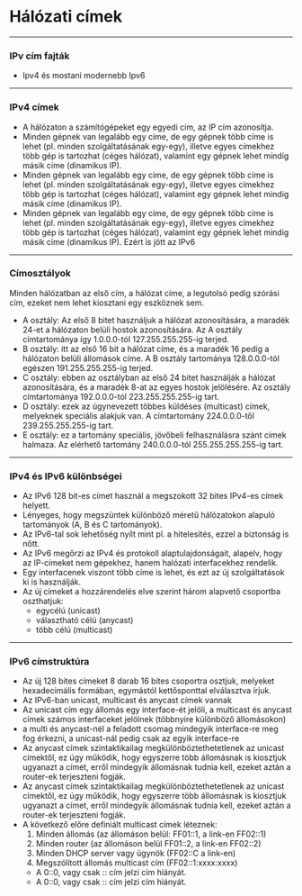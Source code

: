 # Hálózati címek
---

### IPv cím fajták
- Ipv4 és mostani modernebb Ipv6

---

### IPv4 címek
- A hálózaton a számítógépeket egy egyedi cím, az IP cím azonosítja.
- Minden gépnek van legalább egy címe, de egy gépnek több címe is lehet (pl. minden szolgáltatásának egy-egy), illetve egyes címekhez több gép is tartozhat (céges hálózat), valamint egy gépnek lehet mindig másik címe (dinamikus IP).
- Minden gépnek van legalább egy címe, de egy gépnek több címe is lehet (pl. minden szolgáltatásának egy-egy), illetve egyes címekhez több gép is tartozhat (céges hálózat), valamint egy gépnek lehet mindig másik címe (dinamikus IP).
- Minden gépnek van legalább egy címe, de egy gépnek több címe is lehet (pl. minden szolgáltatásának egy-egy), illetve egyes címekhez több gép is tartozhat (céges hálózat), valamint egy gépnek lehet mindig másik címe (dinamikus IP). Ezért is jött az IPv6

---

### Címosztályok
Minden hálózatban az első cím, a hálózat címe, a legutolsó pedig szórási cím, ezeket nem lehet kiosztani egy eszköznek sem.
- A osztály: Az első 8 bitet használjuk a hálózat azonosítására, a maradék 24-et a hálózaton belüli hostok azonosítására. Az A osztály címtartománya így 1.0.0.0-tól 127.255.255.255-ig terjed.
- B osztály: itt az első 16 bit a hálózat címe, és a maradék 16 pedig a hálózaton belüli állomások címe. A B osztály tartománya 128.0.0.0-tól egészen 191.255.255.255-ig terjed.
- C osztály: ebben az osztályban az első 24 bitet használják a hálózat azonosítására, és a maradék 8-at az egyes hostok jelölésére. Az osztály címtartománya 192.0.0.0-tól 223.255.255.255-ig tart.
- D osztály: ezek az úgynevezett többes küldéses (multicast) címek, melyeknek speciális alakjuk van. A címtartomány 224.0.0.0-től 239.255.255.255-ig tart.
- E osztály: ez a tartomány speciális, jövőbeli felhasználásra szánt címek halmaza. Az elérhető tartomány 240.0.0.0-tól 255.255.255.255-ig tart.

---

### IPv4 és IPv6 különbségei 
- Az IPv6 128 bit-es címet használ a megszokott 32 bites IPv4-es címek helyett.
- Lényeges, hogy megszüntek különböző méretű hálózatokon alapuló tartományok (A, B és C tartományok).
- Az IPv6-tal sok lehetőség nyílt mint pl. a hitelesítés, ezzel a biztonság is nőtt.
- Az IPv6 megőrzi az IPv4 és protokoll alaptulajdonságait, alapelv, hogy az IP-címeket nem gépekhez, hanem halózati interfacekhez rendelik.
- Egy interfacenek viszont több címe is lehet, és ezt az új szolgáltatások ki is használják.
- Az új címeket a hozzárendelés elve szerint három alapvető csoportba oszthatjuk:
	- egycélú (unicast)
	- választható célú (anycast)
	- több célú (multicast)

---

### IPv6 címstruktúra
- Az új 128 bites címeket 8 darab 16 bites csoportra osztjuk, melyeket hexadecimális formában, egymástól kettősponttal elválasztva írjuk.
- Az IPv6-ban unicast, multicast és anycast címek vannak
- Az unicast cím egy állomás egy interface-ét jelöli, a multicast és anycast címek számos interfaceket jelölnek (többnyire különböző állomásokon)
- a multi és anycast-nél a feladott csomag mindegyik interface-re meg fog érkezni,  a unicast-nál pedig csak az egyik interface-re
- Az anycast címek szintaktikailag megkülönböztethetetlenek az unicast címektől, ez úgy működik, hogy egyszerre több állomásnak is kiosztjuk ugyanazt a címet, erről mindegyik állomásnak tudnia kell, ezeket aztán a router-ek terjeszteni fogják.
- Az anycast címek szintaktikailag megkülönböztethetetlenek az unicast címektől, ez úgy működik, hogy egyszerre több állomásnak is kiosztjuk ugyanazt a címet, erről mindegyik állomásnak tudnia kell, ezeket aztán a router-ek terjeszteni fogják.
- A következő előre definiált multicast címek léteznek:
	1.  Minden állomás (az állomáson belül: FF01::1, a link-en FF02::1)
	2. Minden router (az állomáson belül FF01::2, a link-en FF02::2)
	3. Minden DHCP server vagy ügynök (FF02::C a link-en)
	4. Megszólított állomás multicast cím (FF02::1:xxxx:xxxx)
	- A 0::0, vagy csak :: cím jelzi cím hiányát.
	- A 0::0, vagy csak :: cím jelzi cím hiányát.

